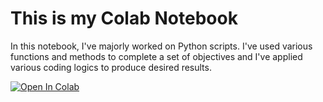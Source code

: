 <h1> This is my Colab Notebook </h1>

In this notebook, I've majorly worked on Python scripts. I've used various functions and methods to complete a set of objectives and I've applied various coding logics to produce desired results.

<a target="_blank" href="https://colab.research.google.com/drive/1QCCClMq_gOm5K0jdraF6fLkfZpCYjAGO?usp=sharing">
  <img src="https://colab.research.google.com/assets/colab-badge.svg" alt="Open In Colab"/>
</a>
